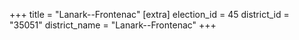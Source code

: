 +++
title = "Lanark--Frontenac"
[extra]
election_id = 45
district_id = "35051"
district_name = "Lanark--Frontenac"
+++
